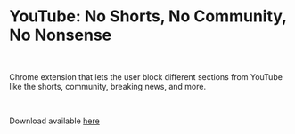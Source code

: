 # YouTube: No Shorts, No Community, No Nonsense

&nbsp;

Chrome extension that lets the user block different sections from YouTube like the shorts, community, breaking news, and more.

&nbsp;

Download available [here](https://chrome.google.com/webstore/detail/youtube-no-shorts-no-comm/ailbpknjjkdokgecbhhdcmgponjnkaon)
